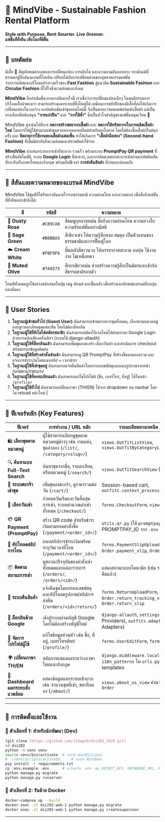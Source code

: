 
# 🦋 MindVibe - Sustainable Fashion Rental Platform

**Style with Purpose. Rent Smarter. Live Greener.**  
**แฟชั่นที่ยั่งยืน เพื่อโลกที่ดีขึ้น**

---

## 📖 บทคัดย่อ

ผีเสื้อ 🦋 สัญลักษณ์สากลของการเปลี่ยนแปลง การเติบโต และความงามอันบอบบาง จากดักแด้ที่ธรรมดาสู่ปีกอันงดงามที่โบยบิน เปรียบได้กับการเปลี่ยนผ่านของอุตสาหกรรมแฟชั่น  
จากการผลิตและบริโภคอย่างรวดเร็วของ **Fast Fashion** สู่แนวคิด **Sustainable Fashion** และ **Circular Fashion** ที่ใส่ใจสิ่งแวดล้อมและสังคม

**MindVibe** ถือกำเนิดขึ้นจากแรงบันดาลใจนี้ เราเชื่อว่าการเปลี่ยนแปลงเล็กๆ ในพฤติกรรมการบริโภคเสื้อผ้าของเรา สามารถสร้างผลกระทบที่ยิ่งใหญ่ได้ เหมือนการขยับปีกของผีเสื้อที่ก่อให้เกิดการเปลี่ยนแปลงในวงกว้าง แอปพลิเคชันเช่าชุดออนไลน์นี้ จึงเป็นมากกว่าแพลตฟอร์มเช่าเสื้อผ้า แต่เป็นทางเลือกที่สนับสนุน **"การแบ่งปัน"** และ **"การใช้ซ้ำ"** ซึ่งเป็นหัวใจสำคัญของแฟชั่นหมุนเวียน 🌱

MindVibe มุ่งเน้นไปที่การ **ลดการสร้างขยะจากเสื้อผ้า** และ **ลดการใช้ทรัพยากรในการผลิตเสื้อผ้าใหม่** โดยการให้ผู้ใช้สามารถเช่าชุดสวยหลากหลายสไตล์สำหรับทุกโอกาส โดยไม่ต้องซื้อเสื้อผ้าใหม่ทุกครั้ง และ **ยืดอายุการใช้งานของเสื้อผ้าแต่ละชิ้น** ทำให้เกิดการ **"เสื้อผ้ามือสอง" (Second-hand Fashion)** ที่เป็นมิตรกับสิ่งแวดล้อมและประหยัดค่าใช้จ่าย

**MindVibe** นำเสนอระบบการเช่าที่สะดวก รวดเร็ว พร้อมระบบ **PromptPay QR payment** ที่สร้างขึ้นอัตโนมัติ, ระบบ **Google Login** ที่สะดวก, และการติดตามสถานะการเช่าผ่านแอปพลิเคชันที่รองรับทั้งภาษาไทยและอังกฤษ พร้อมกับฟีเจอร์ **การส่งคืนสินค้า** ที่ง่ายและปลอดภัย

---

## 🎨 สีสันและความหมายของแบรนด์ MindVibe

MindVibe ใช้ชุดสีที่ได้รับแรงบันดาลใจจากธรรมชาติ ความอ่อนโยน และความสงบ เพื่อสื่อถึงแฟชั่นที่ยั่งยืนและเข้าถึงได้:

| สี             | รหัสสี     | ความหมาย                                                      |
|----------------|------------|----------------------------------------------------------------|
| 🌸 **Dusty Rose** | `#CB9CA6` | สีชมพูกุหลาบหม่น สื่อถึงความอ่อนโยน ความห่วงใย ความรักแฟชั่นอย่างมีสติ |
| 🌿 **Sage Green** | `#B0BBA5` | สีเขียวเซจ ให้ความรู้สึกสงบ สมดุล เป็นตัวแทนของธรรมชาติและการฟื้นฟูโลก |
| ☁️ **Cream White** | `#FBF9F6` | พื้นหลังสีขาวนวล ให้บรรยากาศสะอาด อบอุ่น ใช้งานง่าย ไม่เหนื่อยตา       |
| 🌾 **Muted Olive** | `#7A8575` | สีเทาเขียวหม่น ช่วยสร้างความรู้สึกเป็นมิตรและเข้ากับสีธรรมชาติรอบตัว   |

โทนสีทั้งหมดถูกใช้อย่างสม่ำเสมอในปุ่ม เมนู ฟอนต์ และพื้นหลัง เพื่อสร้างเอกลักษณ์แบรนด์ที่อบอุ่นและมั่นคง

---

## 👥 User Stories 

1. **ในฐานะผู้เข้าชมทั่วไป (Guest User)** ฉันสามารถเข้าชมรายการชุดทั้งหมด, เลือกตามหมวดหมู่ และดูรายละเอียดชุดแต่ละชิ้น โดยไม่ต้องล็อกอิน
2. **ในฐานะผู้ใช้ที่ยังไม่ได้สมัครสมาชิก** ฉันสามารถสมัครใช้งานใหม่ได้ผ่านระบบ Google Login ด้วยการคลิกเพียงครั้งเดียว (ระบบใช้ django-allauth)
3. **ในฐานะผู้ใช้ที่ล็อกอินแล้ว** ฉันสามารถเพิ่มชุดลงตะกร้า เลือกวันเช่า และดำเนินการ checkout พร้อมกรอกข้อมูลติดต่อ
4. **ในฐานะผู้ใช้ที่สร้างคำสั่งเช่าแล้ว** ฉันสามารถดู QR PromptPay ที่สร้างขึ้นตามยอดรวม และแจ้งการชำระเงินโดยแนบสลิป + เวลาชำระ
5. **ในฐานะผู้ใช้ที่เช่าชุดอยู่** ฉันสามารถแจ้งคืนสินค้าโดยกรอกเลขพัสดุและแนบรูปภาพจากหน้า /orders/<id>/return/
6. **ในฐานะผู้ใช้ที่ลงทะเบียนแล้ว** ฉันสามารถแก้ไขโปรไฟล์ (ชื่อ, เบอร์โทร, ที่อยู่) ได้ในหน้า `/profile/`
7. **ในฐานะผู้ใช้ทั่วไป** ฉันสามารถเปลี่ยนภาษา (TH/EN) ได้จาก dropdown บน navbar โดยไม่ reload หน้าใหม่                       |

---

## 🔑 ฟีเจอร์หลัก (Key Features)

| ฟีเจอร์                        | การทำงาน / URL หลัก                                                                | รายละเอียดทางเทคนิค / ไฟล์ที่เกี่ยวข้อง                                                                         |
|--------------------------------|------------------------------------------------------------------------------------|-----------------------------------------------------------------------------------------------------------------|
| 🛍️ **เลือกชุดตามหมวดหมู่** | ผู้ใช้สามารถเลือกดูชุดตามหมวดหมู่ต่างๆ เช่น งานแต่ง, ชุดลำลอง (`/list/`, `/category/<slug>/`) | `views.OutfitListView`, `views.OutfitByCategoryListView`                                                          |
| 🔍 **ค้นหาแบบ Full-Text Search**| ค้นหาชุดจากชื่อ, รายละเอียด, หรือหมวดหมู่ (`/search/`)                                  | `views.OutfitSearchView` (GET request)                                                                          |
| 🧺 **ระบบตะกร้าเช่าชุด** | เพิ่มชุดลงตะกร้า, ดูราคารวมต่อวัน (`/cart/`)                                               | Session-based cart, `outfits.context_processors.cart`                                                           |
| 📆 **เลือกวันเช่า** | กำหนดวันเริ่มและวันสิ้นสุดการเช่า, ระบบคำนวณค่าเช่าทั้งหมด (`/checkout/`)                     | `forms.CheckoutForm`, `views.checkout_view`                                                                     |
| 💳 **QR Payment (PromptPay)** | สร้าง QR code สำหรับชำระเงินตามยอดคำสั่งซื้อ (`/payment/<order_id>/`)                        | `utils.qr.py` (ใช้ `promptpay` library), ดึง PROMPTPAY_ID จาก `.env`                                           |
| 🧾 **อัปโหลดสลิปการโอน** | แนบสลิปการชำระเงินพร้อมระบุวันเวลาที่โอน (`/payment/<order_id>/`)                            | `forms.PaymentSlipUploadForm`, `Order.payment_slip`, `Order.payment_datetime`                                     |
| 📦 **ติดตามสถานะการเช่า** | ดูสถานะปัจจุบันของคำสั่งเช่าทั้งหมดและแต่ละรายการ (`/orders/`, `/orders/<id>/`)                 | แสดงสถานะแบบไดนามิก (เช่น รอชำระ, จัดส่งแล้ว, ได้รับคืนแล้ว)                                                        |
| 🔁 **ระบบคืนสินค้า** | แจ้งคืนชุดโดยกรอกเลขพัสดุและอัปโหลดรูปภาพ/สลิปการส่งคืน (`/orders/<id>/return/`)                 | `forms.ReturnUploadForm`, `Order.return_tracking_number`, `Order.return_slip`                                   |
| 🔐 **ล็อกอินด้วย Google** | เข้าสู่ระบบผ่านบัญชี Google โดยไม่ต้องสร้างบัญชีใหม่                                        | `django-allauth`, `settings.py` (Social Account Providers), `outfits.adapters.py` (Custom Adapters)             |
| 👤 **จัดการโปรไฟล์ผู้ใช้** | แก้ไขข้อมูลส่วนตัว เช่น ชื่อ, ที่อยู่, เบอร์โทรศัพท์ (`/profile/`)                             | `forms.UserEditForm`, `forms.UserProfileForm`                                                                   |
| 🌍 **เปลี่ยนภาษา TH/EN** | สลับการแสดงผลระหว่างภาษาไทยและอังกฤษ                                                  | `django.middleware.locale.LocaleMiddleware`, `i18n_patterns` ใน `urls.py`, `{% trans %}` tag ใน templates |
| 🌱 **Dashboard ผลกระทบสิ่งแวดล้อม** | แสดงข้อมูลผลกระทบเชิงบวก เช่น จำนวนชุดที่เช่า, ขยะที่ลดลง (`/about/`)                       | `views.about_us_view` คำนวณข้อมูลจาก Model `Order`                                                              |

---

## 🧱 การติดตั้งและใช้งาน

### 🚀 ตัวเลือกที่ 1: สำหรับนักพัฒนา (Dev)

```bash
[git clone [https://github.com/Jidapa5/dsi202_2025.git]
cd dsi202
python -m venv venv
source venv/bin/activate  # สำหรับ macOS/Linux
# .\venv\Scripts\activate     # สำหรับ Windows
pip install -r requirements.txt
cp .env.example .env      # แก้ไขค่าใน .env เช่น SECRET_KEY, DATABASE_URL, PROMPTPAY_ID, Google OAuth, EMAIL_HOST_USER/PASSWORD
python manage.py migrate
python manage.py runserver
```

### 🐳 ตัวเลือกที่ 2: รันด้วย Docker

```bash
docker-compose up --build
docker exec -it dsi202-web-1 python manage.py migrate
docker exec -it dsi202-web-1 python manage.py createsuperuser
```

---


